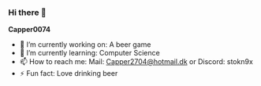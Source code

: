 ### Hi there 👋
******Capper0074******

- 🔭 I’m currently working on: A beer game
- 🌱 I’m currently learning: Computer Science
- 📫 How to reach me: Mail: Capper2704@hotmail.dk or Discord: stokn9x
- ⚡ Fun fact: Love drinking beer
